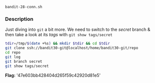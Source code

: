 `bandit-28-conn.sh`

### Description
Just diving into `git` a bit more. 
We need to switch to the *secret* branch & then take a look at its *tags* with `git show tags/secret`
   
```bash
tdir=/tmp/$(date +%s) && mkdir $tdir && cd $tdir
git clone ssh://bandit30-git@localhost/home/bandit30-git/repo
cd repo
git log 
git branch secret
git show tags/secret
```
**Flag:** '47e603bb428404d265f59c42920d81e5'
